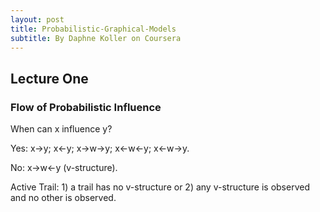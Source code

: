 ```yaml
---
layout: post
title: Probabilistic-Graphical-Models
subtitle: By Daphne Koller on Coursera
---
```



<script type="text/javascript" src="http://cdn.mathjax.org/mathjax/latest/MathJax.js?config=default"></script>
## Lecture One

### Flow of Probabilistic Influence

When can x influence y?

Yes: x->y; x<-y; x->w->y; x<-w<-y; x<-w->y.

No: x->w<-y (v-structure).

Active Trail: 1) a trail has no v-structure or 2) any v-structure is observed and no other is observed.


